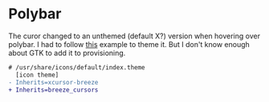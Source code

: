 # Polybar

The curor changed to an unthemed (default X?) version when hovering over polybar. I had to follow [this][1] example to theme it. But I don't know enough about GTK to add it to provisioning.

```diff
# /usr/share/icons/default/index.theme
  [icon theme]
- Inherits=xcursor-breeze
+ Inherits=breeze_cursors
```

[1]: https://www.reddit.com/r/Polybar/comments/fv1c2f/polybar_using_default_x_cursor/?utm_source=share&utm_medium=web2x&context=3
